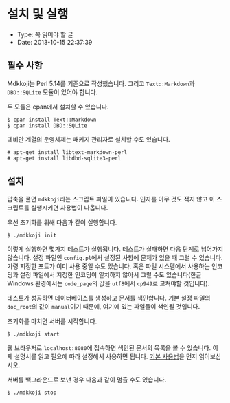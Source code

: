 # 설치 및 실행
- Type: 꼭 읽어야 할 글
- Date: 2013-10-15 22:37:39

필수 사항
--------

Mdkkoji는 Perl 5.14를 기준으로 작성했습니다. 그리고 `Text::Markdown`과 `DBD::SQLite` 모듈이 있어야 합니다. 

두 모듈은 cpan에서 설치할 수 있습니다.

	$ cpan install Text::Markdown
	$ cpan install DBD::SQLite

데비안 계열의 운영체제는 패키지 관리자로 설치할 수도 있습니다. 

	# apt-get install libtext-markdown-perl
	# apt-get install libdbd-sqlite3-perl

설치
---

압축을 풀면 `mdkkoji`라는 스크립트 파일이 있습니다. 인자를 아무 것도 적지 않고 이 스크립트를 실행시키면 사용법이 나옵니다.

우선 초기화를 위해 다음과 같이 실행합니다.

	$ ./mdkkoji init

이렇게 실행하면 몇가지 테스트가 실행됩니다. 테스트가 실패하면 다음 단계로 넘어가지 않습니다. 설정 파일인 `config.pl`에서 설정된 사항에 문제가 있을 때 그럴 수 있습니다. 가령 지정한 포트가 이미 사용 중일 수도 있습니다. 혹은 파일 시스템에서 사용하는 인코딩과 설정 파일에서 지정한 인코딩이 일치하지 않아서 그럴 수도 있습니다(한글 Windows 환경에서는 `code_page`의 값을 `utf8`에서 `cp949`로 고쳐야할 것입니다). 

테스트가 성공하면 데이터베이스를 생성하고 문서를 색인합니다. 기본 설정 파일의 `doc_root`의 값이 `manual`이기 때문에, 여기에 있는 파일들이 색인될 것입니다.

초기화를 마치면 서버를 시작합니다.

	$ ./mdkkoji start

웹 브라우저로 `localhost:8080`에 접속하면 색인된 문서의 목록을 볼 수 있습니다. 이제 설명서를 읽고 필요에 따라 설정해서 사용하면 됩니다. [기본 사용법](기본_사용법.md)을 먼저 읽어보십시오.

서버를 백그라운드로 보낸 경우 다음과 같이 멈출 수도 있습니다.

	$ ./mdkkoji stop
